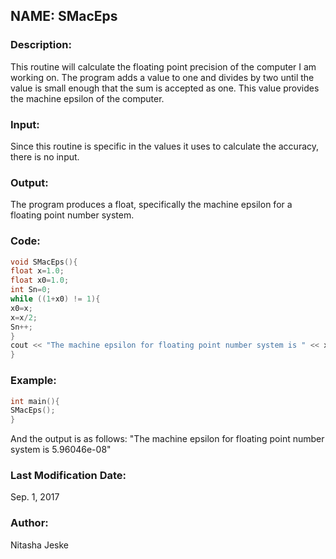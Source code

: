 ## NAME: SMacEps

### Description: 
This routine will calculate the floating point precision of the computer I am working on. The program adds a value to one and divides by two until the value is small enough that the sum is accepted as one. This value provides the machine epsilon of the computer. 

### Input:
Since this routine is specific in the values it uses to calculate the accuracy, there is no input.

### Output: 
The program produces a float, specifically the machine epsilon for a floating point number system. 

### Code:
```C++
void SMacEps(){
float x=1.0;
float x0=1.0;
int Sn=0;
while ((1+x0) != 1){
x0=x;
x=x/2;
Sn++;
}
cout << "The machine epsilon for floating point number system is " << x0 << endl;
}
```

### Example:
```C++
int main(){
SMacEps();
}
```
And the output is as follows: "The machine epsilon for floating point number system is 5.96046e-08"


### Last Modification Date:
Sep. 1, 2017

### Author:
Nitasha Jeske


